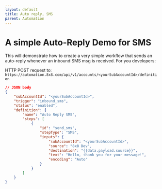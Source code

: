 ```yaml
---
layout: default
title: Auto reply, SMS
parent: Automation
---
```


# A simple Auto-Reply Demo for SMS

This will demonstrate how to create a very simple workflow that sends an auto-reply whenever an inbound SMS msg is received.
For you developers:

HTTP POST request to: `https://automation.8x8.com/api/v1/accounts/<yourSubAccountId>/definition`
```json
// JSON body
{
    "subAccountId": "<yourSubAccountId>",
    "trigger": "inbound_sms",
    "status": "enabled",
    "definition": {
        "name": "Auto Reply SMS",
        "steps": [
            {
                "id": "send_sms",
                "stepType": "SMS",
                "inputs": {
                    "subAccountId": "<yourSubAccountId>",
                    "source": "8x8 Dev",
                    "destination": "{{data.payload.source}}",
                    "text": "Hello, thank you for your message!",
                    "encoding": "Auto"
                }
            }
        ]
    }
}
```
